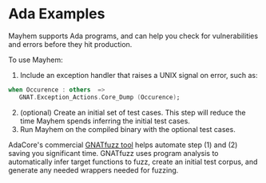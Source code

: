 # Ada Examples
Mayhem supports Ada programs, and can help you check for
vulnerabilities and errors before they hit production.

To use Mayhem:
  1. Include an exception handler that raises a UNIX signal on error,
  such as:
  ```ada
  when Occurence : others  =>
     GNAT.Exception_Actions.Core_Dump (Occurence);
  ```
 2. (optional) Create an initial set of test cases. This step will
    reduce the time Mayhem spends inferring the initial test cases.
 3. Run Mayhem on the compiled binary with the optional test cases.


AdaCore's commercial [GNATfuzz
tool](https://www.adacore.com/dynamic-analysis/gnatfuzz "GNATfuzz")
helps automate step (1) and (2) saving you significant time.  GNATfuzz
uses program analysis to automatically infer target functions to fuzz,
create an initial test corpus, and generate any needed wrappers needed
for fuzzing. 

